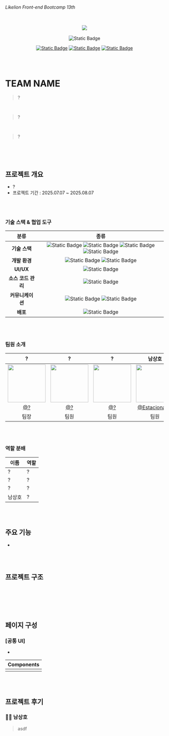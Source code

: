 ###### Likelion Front-end Bootcamp 13th

<br>
<div align="center">
<img src="https://배너사진">
<br>
<br>
<img alt="Static Badge" src="https://img.shields.io/badge/2025.05.09~2025.05.23-%23719CF7?style=flat&label=%ED%94%84%EB%A1%9C%EC%A0%9D%ED%8A%B8%20%EA%B8%B0%EA%B0%84">

[![Static Badge](https://img.shields.io/badge/NOTION-black?style=flat&logo=notion&logoColor=white&link=https%3A%2F%2Fwww.notion.so%2F11-1b673873401a807e9ac9fc1a35199cbc)](https://노션주소) [![Static Badge](https://img.shields.io/badge/Project%20Site-%23E11900?style=flat&logo=netlify&logoColor=white)](https://배포주소)
[![Static Badge](https://img.shields.io/badge/Twodari-%23fe6198?style=flat&logo=github&label=WiKi)](https://위키주소)

</div>

<br>
<br>

# TEAM NAME

> ?  
<br>

> ? 
<br>

> ?

<br>
<br>
<br>

## 프로젝트 개요

- ?
- 프로젝트 기간 : 2025.07.07 ~ 2025.08.07

<br>
<br>

### 기술 스택 & 협업 도구

|        분류        |                                                                                                                                                                                                                                                              종류                                                                                                                                                                                                                                                               |
| :----------------: | :-----------------------------------------------------------------------------------------------------------------------------------------------------------------------------------------------------------------------------------------------------------------------------------------------------------------------------------------------------------------------------------------------------------------------------------------------------------------------------------------------------------------------------: |
|   **기술 스택**    | <img alt="Static Badge" src="https://img.shields.io/badge/HTML5-%23E34F26?style=flat-square&logo=html5&logoColor=white"> <img alt="Static Badge" src="https://img.shields.io/badge/CSS3-%231572B6?style=flat-square&logo=css3&logoColor=white"> <img alt="Static Badge" src="https://img.shields.io/badge/JavaScript-%23F7DF1E?style=flat-square&logo=javascript&logoColor=black"> <img alt="Static Badge" src="https://img.shields.io/badge/Tailwind%20CSS-%2306B6D4?style=flat-square&logo=tailwindcss&logoColor=white"> <br> |
|   **개발 환경**    |                                                                                                                                         <img alt="Static Badge" src="https://img.shields.io/badge/VISUAL%20STUDIO-%231672fc?style=flat-square&logoColor=white"> <img alt="Static Badge" src="https://img.shields.io/badge/Vite-%23646CFF?style=flat-square&logo=vite&logoColor=white">                                                                                                                                          |
|     **UI/UX**      |                                                                                                                                                                                                    <img alt="Static Badge" src="https://img.shields.io/badge/Figma-%23F24E1E?style=flat-square&logo=figma&logoColor=white">                                                                                                                                                                                                     |
| **소스 코드 관리** |                                                                                                                                                                                                   <img alt="Static Badge" src="https://img.shields.io/badge/GitHub-%23181717?style=flat-square&logo=github&logoColor=white">                                                                                                                                                                                                    |
|  **커뮤니케이션**  |                                                                                                                                     <img alt="Static Badge" src="https://img.shields.io/badge/Discord-%235865F2?style=flat-square&logo=discord&logoColor=white"> <img alt="Static Badge" src="https://img.shields.io/badge/Notion-%23000000?style=flat-square&logo=notion&logoColor=white">                                                                                                                                     |
|      **배포**      |                                                                                                                                                                                                  <img alt="Static Badge" src="https://img.shields.io/badge/Netlify-%2300C7B7?style=flat-square&logo=netlify&logoColor=white">                                                                                                                                                                                                   |

<br>
<br>

### 팀원 소개

<div>

|                                               **?**                                                |                                               **?**                                                |                                               **?**                                                |                                               **남상호**                                                |
| :-----------------------------------------------------------------------------------------------------: | :-----------------------------------------------------------------------------------------------------: | :-----------------------------------------------------------------------------------------------------: | :-----------------------------------------------------------------------------------------------------: |
| <img src="" width="120"> | <img src="" width="120"> | <img src="" width="120"> | <img src="https://github.com/user-attachments/assets/095b73b0-e945-401d-a51a-daa948d1165f" width="120"> |
|                                 [@?](https://github.com/)                                  |                               [@?](https://github.com/)                                |                                [@?](https://github.com/)                                 |                            [@Estacionales](https://github.com/Estacionales)                             |
|                                                  팀장                                                   |                                                  팀원                                                   |                                                  팀원                                                   |                                                  팀원                                                   |

</div>

<br>
<br>

### 역할 분배

| 이름   | 역할                                                                                          |
| ------ | --------------------------------------------------------------------------------------------- |
| ? | ? |
| ? |  ?                  |
| ? | ?                                          |
| 남상호 | ?                                   |

<br>
<br>

## 주요 기능

- 

<br>
<br>

## 프로젝트 구조

```



```

<br>
<br>

## 페이지 구성

### [공통 UI]

- 

|                                        Components                                         |
| :---------------------------------------------------------------------------------------: |
|  |

<br>
<br>

## 프로젝트 후기

### 🙋🏻 남상호

>asdf

<br>

